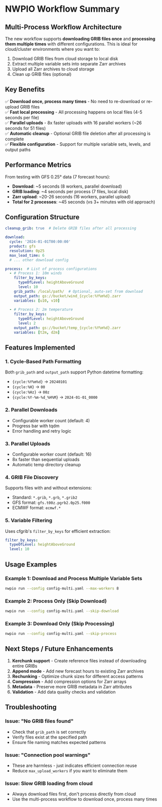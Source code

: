 # NWPIO Workflow Summary

## Multi-Process Workflow Architecture

The new workflow supports **downloading GRIB files once** and **processing them multiple times** with different configurations. This is ideal for cloud/cluster environments where you want to:

1. Download GRIB files from cloud storage to local disk
2. Extract multiple variable sets into separate Zarr archives
3. Upload all Zarr archives to cloud storage
4. Clean up GRIB files (optional)

## Key Benefits

✅ **Download once, process many times** - No need to re-download or re-upload GRIB files  
✅ **Fast local processing** - All processing happens on local files (4-5 seconds per file)  
✅ **Parallel uploads** - 8x faster uploads with 16 parallel workers (~26 seconds for 51 files)  
✅ **Automatic cleanup** - Optional GRIB file deletion after all processing is complete  
✅ **Flexible configuration** - Support for multiple variable sets, levels, and output paths

## Performance Metrics

From testing with GFS 0.25° data (7 forecast hours):

- **Download**: ~5 seconds (8 workers, parallel download)
- **GRIB loading**: ~4 seconds per process (7 files, local disk)
- **Zarr upload**: ~20-26 seconds (16 workers, parallel upload)
- **Total for 2 processes**: ~45 seconds (vs 3+ minutes with old approach)

## Configuration Structure

```yaml
cleanup_grib: true  # Delete GRIB files after all processing

download:
  cycle: '2024-01-01T00:00:00'
  product: gfs
  resolution: 0p25
  max_lead_time: 6
  # ... other download config

process:  # List of process configurations
  - # Process 1: 10m winds
    filter_by_keys:
      typeOfLevel: heightAboveGround
      level: 10
    grib_path: /local/path/  # Optional, auto-set from download
    output_path: gs://bucket/wind_{cycle:%Y%m%d}.zarr
    variables: [u10, v10]
    
  - # Process 2: 2m temperature
    filter_by_keys:
      typeOfLevel: heightAboveGround
      level: 2
    output_path: gs://bucket/temp_{cycle:%Y%m%d}.zarr
    variables: [t2m, d2m]
```

## Features Implemented

### 1. Cycle-Based Path Formatting
Both `grib_path` and `output_path` support Python datetime formatting:
- `{cycle:%Y%m%d}` → `20240101`
- `{cycle:%H}` → `00`
- `{cycle:%Hz}` → `00z`
- `{cycle:%Y-%m-%d_%H%M}` → `2024-01-01_0000`

### 2. Parallel Downloads
- Configurable worker count (default: 4)
- Progress bar with tqdm
- Error handling and retry logic

### 3. Parallel Uploads
- Configurable worker count (default: 16)
- 8x faster than sequential uploads
- Automatic temp directory cleanup

### 4. GRIB File Discovery
Supports files with and without extensions:
- Standard: `*.grib`, `*.grb`, `*.grib2`
- GFS format: `gfs.t00z.pgrb2.0p25.f000`
- ECMWF format: `ecmwf.*`

### 5. Variable Filtering
Uses cfgrib's `filter_by_keys` for efficient extraction:
```yaml
filter_by_keys:
  typeOfLevel: heightAboveGround
  level: 10
```

## Usage Examples

### Example 1: Download and Process Multiple Variable Sets
```bash
nwpio run --config config-multi.yaml --max-workers 8
```

### Example 2: Process Only (Skip Download)
```bash
nwpio run --config config-multi.yaml --skip-download
```

### Example 3: Download Only (Skip Processing)
```bash
nwpio run --config config-multi.yaml --skip-process
```

## Next Steps / Future Enhancements

1. **Kerchunk support** - Create reference files instead of downloading entire GRIBs
2. **Append mode** - Add new forecast hours to existing Zarr archives
3. **Rechunking** - Optimize chunk sizes for different access patterns
4. **Compression** - Add compression options for Zarr arrays
5. **Metadata** - Preserve more GRIB metadata in Zarr attributes
6. **Validation** - Add data quality checks and validation

## Troubleshooting

### Issue: "No GRIB files found"
- Check that `grib_path` is set correctly
- Verify files exist at the specified path
- Ensure file naming matches expected patterns

### Issue: "Connection pool warnings"
- These are harmless - just indicates efficient connection reuse
- Reduce `max_upload_workers` if you want to eliminate them

### Issue: Slow GRIB loading from cloud
- Always download files first, don't process directly from cloud
- Use the multi-process workflow to download once, process many times
